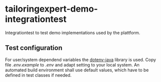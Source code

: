 # tailoringexpert-demo-integrationtest

Integrationtest to test demo implementations used by the plattform.

## Test configuration

For user/system dependend variables the [dotenv-java](https://github.com/cdimascio/dotenv-java) library is used.
Copy file _.env.example_ to _.env_ and adapt setting to your local system. An automated build environment shall use
default values, which have to be defined in test classes if needed.





